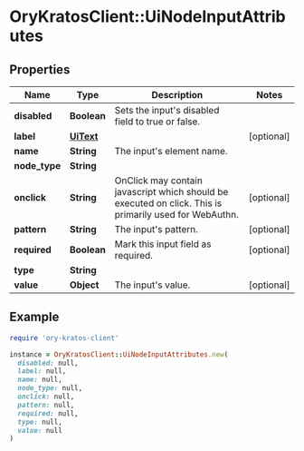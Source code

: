 # OryKratosClient::UiNodeInputAttributes

## Properties

| Name | Type | Description | Notes |
| ---- | ---- | ----------- | ----- |
| **disabled** | **Boolean** | Sets the input&#39;s disabled field to true or false. |  |
| **label** | [**UiText**](UiText.md) |  | [optional] |
| **name** | **String** | The input&#39;s element name. |  |
| **node_type** | **String** |  |  |
| **onclick** | **String** | OnClick may contain javascript which should be executed on click. This is primarily used for WebAuthn. | [optional] |
| **pattern** | **String** | The input&#39;s pattern. | [optional] |
| **required** | **Boolean** | Mark this input field as required. | [optional] |
| **type** | **String** |  |  |
| **value** | **Object** | The input&#39;s value. | [optional] |

## Example

```ruby
require 'ory-kratos-client'

instance = OryKratosClient::UiNodeInputAttributes.new(
  disabled: null,
  label: null,
  name: null,
  node_type: null,
  onclick: null,
  pattern: null,
  required: null,
  type: null,
  value: null
)
```

